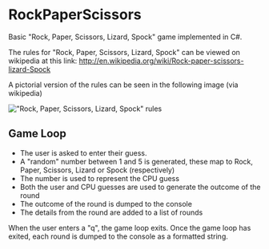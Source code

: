 RockPaperScissors
=================

Basic "Rock, Paper, Scissors, Lizard, Spock" game implemented in C#.

The rules for "Rock, Paper, Scissors, Lizard, Spock" can be viewed on wikipedia at this link: http://en.wikipedia.org/wiki/Rock-paper-scissors-lizard-Spock

A pictorial version of the rules can be seen in the following image (via wikipedia)

!["Rock, Paper, Scissors, Lizard, Spock" rules](http://upload.wikimedia.org/wikipedia/commons/thumb/f/fe/Rock_Paper_Scissors_Lizard_Spock_en.svg/500px-Rock_Paper_Scissors_Lizard_Spock_en.svg.png)

Game Loop
---------

* The user is asked to enter their guess.
* A "random" number between 1 and 5 is generated, these map to Rock, Paper, Scissors, Lizard or Spock (respectively)
* The number is used to represent the CPU guess
* Both the user and CPU guesses are used to generate the outcome of the round
* The outcome of the round is dumped to the console
* The details from the round are added to a list of rounds

When the user enters a "q", the game loop exits. Once the game loop has exited, each round is dumped to the console as a formatted string.
